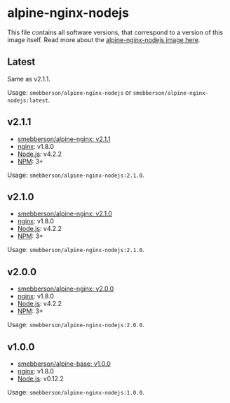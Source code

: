 alpine-nginx-nodejs
===================

This file contains all software versions, that correspond to a version of this image itself. Read more about the [alpine-nginx-nodejs image here][alpinenginxnodejs].

## Latest

Same as v2.1.1.

Usage: `smebberson/alpine-nginx-nodejs` or `smebberson/alpine-nginx-nodejs:latest`.

## v2.1.1

- [smebberson/alpine-nginx: v2.1.1][smebbersonalpinenginx211]
- [nginx][nginx]: v1.8.0
- [Node.js][nodejs]: v4.2.2
- [NPM][npm]: 3+

Usage: `smebberson/alpine-nginx-nodejs:2.1.0`.

## v2.1.0

- [smebberson/alpine-nginx: v2.1.0][smebbersonalpinenginx210]
- [nginx][nginx]: v1.8.0
- [Node.js][nodejs]: v4.2.2
- [NPM][npm]: 3+

Usage: `smebberson/alpine-nginx-nodejs:2.1.0`.

## v2.0.0

- [smebberson/alpine-nginx: v2.0.0][smebbersonalpinenginx200]
- [nginx][nginx]: v1.8.0
- [Node.js][nodejs]: v4.2.2
- [NPM][npm]: 3+

Usage: `smebberson/alpine-nginx-nodejs:2.0.0`.

## v1.0.0

- [smebberson/alpine-base: v1.0.0][smebbersonalpinebase100]
- [nginx][nginx]: v1.8.0
- [Node.js][nodejs]: v0.12.2

Usage: `smebberson/alpine-nginx-nodejs:1.0.0`.

[npm]: https://www.npmjs.com/
[nodejs]: https://nodejs.org/
[nginx]: http://nginx.org/
[alpinenginxnodejs]: https://github.com/smebberson/docker-alpine/tree/master/alpine-nginx-nodejs
[smebbersonalpinenginx211]: https://github.com/smebberson/docker-alpine/tree/92e7eb2ecea78ce007c3454c427b8fa93854e37b/alpine-nginx
[smebbersonalpinenginx210]: https://github.com/smebberson/docker-alpine/tree/40f6de779f5d2ea0ea3f5f36a8942aa49f238304/alpine-nginx
[smebbersonalpinenginx200]: https://github.com/smebberson/docker-alpine/tree/f95fc4a85fc29f4f2ffd6d8b24713334af38e2a1/alpine-nginx
[smebbersonalpinebase100]: https://github.com/smebberson/docker-alpine/blob/fdb9fca74d03ee1b21e47e3edd54f01cb4bf5ab6/alpine-base
